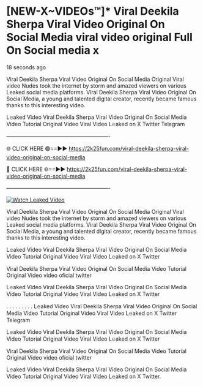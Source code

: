 # [NEW-X~VIDEOs™]* Viral Deekila Sherpa Viral Video Original On Social Media viral video original Full On Social media x

18 seconds ago

Viral Deekila Sherpa Viral Video Original On Social Media Original Viral video Nudes took the internet by storm and amazed viewers on various Leaked social media platforms. Viral Deekila Sherpa Viral Video Original On Social Media, a young and talented digital creator, recently became famous thanks to this interesting video.

L𝚎aked Video Viral Deekila Sherpa Viral Video Original On Social Media Video Tutorial Original Video Viral Video L𝚎aked on X Twitter Telegram

———————————————————-

🌐 CLICK HERE 🟢==►► https://2k25fun.com/viral-deekila-sherpa-viral-video-original-on-social-media

🔴 CLICK HERE 🌐==►► https://2k25fun.com/viral-deekila-sherpa-viral-video-original-on-social-media

———————————————————-

[![Watch Leaked Video](https://miro.medium.com/v2/resize:fit:828/format:webp/1*cilzJN44JGOrTw9NJCrNHA.gif "Watch Leaked Video")](https://2k25fun.com/viral-deekila-sherpa-viral-video-original-on-social-media)

Viral Deekila Sherpa Viral Video Original On Social Media Original Viral video Nudes took the internet by storm and amazed viewers on various Leaked social media platforms. Viral Deekila Sherpa Viral Video Original On Social Media, a young and talented digital creator, recently became famous thanks to this interesting video.

L𝚎aked Video Viral Deekila Sherpa Viral Video Original On Social Media Video Tutorial Original Video Viral Video L𝚎aked on X Twitter

Viral Deekila Sherpa Viral Video Original On Social Media Video Tutorial Original Video video oficial twitter

L𝚎aked Video Viral Deekila Sherpa Viral Video Original On Social Media Video Tutorial Original Video Viral Video L𝚎aked on X Twitter

. . . . . . . . . L𝚎aked Video Viral Deekila Sherpa Viral Video Original On Social Media Video Tutorial Original Video Viral Video L𝚎aked on X Twitter Telegram

L𝚎aked Video Viral Deekila Sherpa Viral Video Original On Social Media Video Tutorial Original Video Viral Video L𝚎aked on X Twitter

Viral Deekila Sherpa Viral Video Original On Social Media Video Tutorial Original Video video oficial twitter

L𝚎aked Video Viral Deekila Sherpa Viral Video Original On Social Media Video Tutorial Original Video Viral Video L𝚎aked on X Twitter.